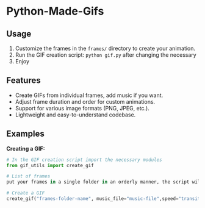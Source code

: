 # Python-Made-Gifs

## Usage
1. Customize the frames in the `frames/` directory to create your animation.
2. Run the GIF creation script: `python gif.py` after changing the necessary
3. Enjoy

## Features
- Create GIFs from individual frames, add music if you want.
- Adjust frame duration and order for custom animations.
- Support for various image formats (PNG, JPEG, etc.).
- Lightweight and easy-to-understand codebase.

## Examples
**Creating a GIF:**
```python
# In the GIF creation script import the necessary modules
from gif_utils import create_gif

# List of frames
put your frames in a single folder in an orderly manner, the script will do the rest

# Create a GIF
create_gif("frames-folder-name", music_file="music-file",speed="transition-speed")
